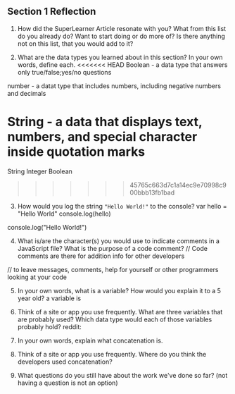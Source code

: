 ## Section 1 Reflection

1. How did the SuperLearner Article resonate with you? What from this list do you already do? Want to start doing or do more of? Is there anything not on this list, that you would add to it?

2. What are the data types you learned about in this section? In your own words, define each.
<<<<<<< HEAD
Boolean - a data type that answers only true/false;yes/no questions

number - a datat type that includes numbers, including negative numbers and decimals

String - a data that displays text, numbers, and special character inside quotation marks
=======
String
Integer
Boolean

>>>>>>> 45765c663d7c1a14ec9e70998c900bbb13fb1bad

3. How would you log the string `"Hello World!"` to the console?
var hello = "Hello World"
console.log(hello)


console.log("Hello World!")

4. What is/are the character(s) you would use to indicate comments in a JavaScript file? What is the purpose of a code comment?
//  Code comments are there for addition info for other developers

// to leave messages, comments, help for yourself or other programmers looking at your code

5. In your own words, what is a variable? How would you explain it to a 5 year old?
a variable is

6. Think of a site or app you use frequently. What are three variables that are probably used? Which data type would each of those variables probably hold?
reddit:

7. In your own words, explain what concatenation is.

8. Think of a site or app you use frequently. Where do you think the developers used concatenation?

9. What questions do you still have about the work we've done so far? (not having a question is not an option)
